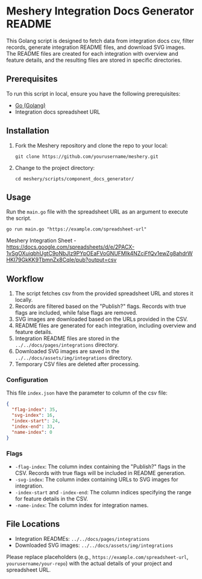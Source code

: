 # Meshery Integration Docs Generator README

This Golang script is designed to fetch data from integration docs csv, filter records, generate integration README files, and download SVG images. The README files are created for each integration with overview and feature details, and the resulting files are stored in specific directories.

## Prerequisites

To run this script in local, ensure you have the following prerequisites:

- [Go (Golang)](https://golang.org/dl/)
- Integration docs spreadsheet URL

## Installation

1. Fork the Meshery repository and clone the repo to your local:

   ```shell
   git clone https://github.com/yourusername/meshery.git
   ```

2. Change to the project directory:

   ```shell
   cd meshery/scripts/component_docs_generator/
   ```

## Usage

Run the `main.go` file with the spreadsheet URL as an argument to execute the script.

```shell
go run main.go "https://example.com/spreadsheet-url"
```

Meshery Integration Sheet - https://docs.google.com/spreadsheets/d/e/2PACX-1vSgOXuiqbhUgtC9oNbJlz9PYpOEaFVoGNUFMIk4NZciFfQv1ewZg8ahdrWHKI79GkKK9TbmnZx8CqIe/pub?output=csv

## Workflow

1. The script fetches csv from the provided spreadsheet URL and stores it locally.
2. Records are filtered based on the "Publish?" flags. Records with true flags are included, while false flags are removed.
3. SVG images are downloaded based on the URLs provided in the CSV.
4. README files are generated for each integration, including overview and feature details.
5. Integration README files are stored in the `../../docs/pages/integrations` directory.
6. Downloaded SVG images are saved in the `../../docs/assets/img/integrations` directory.
7. Temporary CSV files are deleted after processing.

### Configuration

This file `index.json` have the parameter to column of the csv file:

```json
{
  "flag-index": 35,
  "svg-index": 16,
  "index-start": 24,
  "index-end": 33,
  "name-index": 0
}
```


### Flags

- `-flag-index`: The column index containing the "Publish?" flags in the CSV. Records with true flags will be included in README generation.
- `-svg-index`: The column index containing URLs to SVG images for integration.
- `-index-start` and `-index-end`: The column indices specifying the range for feature details in the CSV.
- `-name-index`: The column index for integration names.

## File Locations

- Integration READMEs: `../../docs/pages/integrations`
- Downloaded SVG images: `../../docs/assets/img/integrations`

Please replace placeholders (e.g., `https://example.com/spreadsheet-url`, `yourusername/your-repo`) with the actual details of your project and spreadsheet URL.
